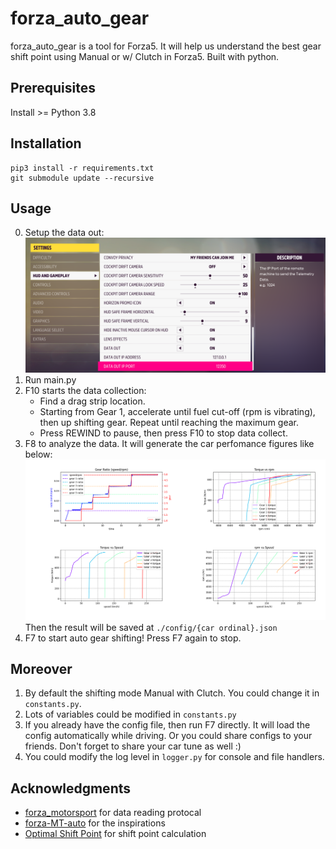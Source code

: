 # forza_auto_gear
forza_auto_gear is a tool for Forza5. It will help us understand the best gear shift point using Manual or w/ Clutch in Forza5. Built with python.

## Prerequisites
Install >= Python 3.8

## Installation
```
pip3 install -r requirements.txt
git submodule update --recursive
```

## Usage
0. Setup the data out:
![data_output_settings](./img/output_settings.png)
1. Run main.py
2. F10 starts the data collection:
    - Find a drag strip location.
    - Starting from Gear 1, accelerate until fuel cut-off (rpm is vibrating), then up shifting gear. Repeat until reaching the maximum gear.
    - Press REWIND to pause, then press F10 to stop data collect.
3. F8 to analyze the data. It will generate the car perfomance figures like below:
![forza_performance_analysis](./img/forza_performance_analysis.png)
Then the result will be saved at `./config/{car ordinal}.json`
4. F7 to start auto gear shifting! Press F7 again to stop.

## Moreover
1. By default the shifting mode Manual with Clutch. You could change it in `constants.py`.
2. Lots of variables could be modified in `constants.py`
3. If you already have the config file, then run F7 directly. It will load the config automatically while driving. Or you could share configs to your friends. Don't forget to share your car tune as well :)
4. You could modify the log level in `logger.py` for console and file handlers.

## Acknowledgments
- [forza_motorsport](https://github.com/nettrom/forza_motorsport) for data reading protocal
- [forza-MT-auto](https://github.com/Yuandiaodiaodiao/forza-MT-auto) for the inspirations
- [Optimal Shift Point](https://glennmessersmith.com/shiftpt.html) for shift point calculation
